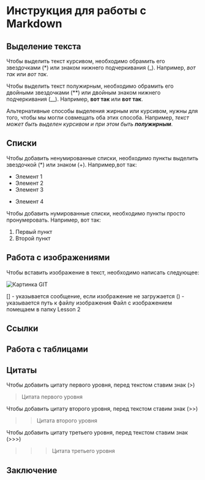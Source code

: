 # Инструкция для работы с Markdown

## Выделение текста

Чтобы выделить текст курсивом, необходимо обрамить его звездочками (*)  или знаком нижнего подчеркивания (_). Например, *вот так* или _вот так_.

Чтобы выделить текст полужирным, необходимо обрамить его двойными звездочками (**) или двойным знаком нижнего подчеркивания (__). Например, **вот так** или __вот так__.

Альтернативные способы выделения жирным или курсивом, нужны для того, чтобы мы могли совмещать оба этих способа. Например, _текст может быть выделен курсивом и при этом быть **полужирным**_.

## Списки

Чтобы добавить ненумированные списки, необходимо пункты выделить звездочкой (*) или знаком (+).
Например,вот так:
* Элемент 1
* Элемент 2
* Элемент 3
+ Элемент 4

Чтобы добавить нумированные списки, необходимо пункты просто пронумеровать.
Например, вот так:
1. Первый пункт
2. Второй пункт

## Работа с изображениями

Чтобы вставить изображение в текст, необходимо написать следующее:

![Картинка GIT](GitPost.png)

[] - указывается сообщение, если изображение не загружается
() - указывается путь к файлу изображения
Файл с изображением помещаем в папку Lesson 2

## Ссылки

## Работа с таблицами

## Цитаты

Чтобы добавить цитату первого уровня, перед текстом ставим знак (>)

> Цитата первого уровня

Чтобы добавить цитату второго уровня, перед текстом ставим знак (>>)

>> Цитата второго уровня

Чтобы добавить цитату третьего уровня, перед текстом ставим знак (>>>)


>>> Цитата третьего уровня


## Заключение